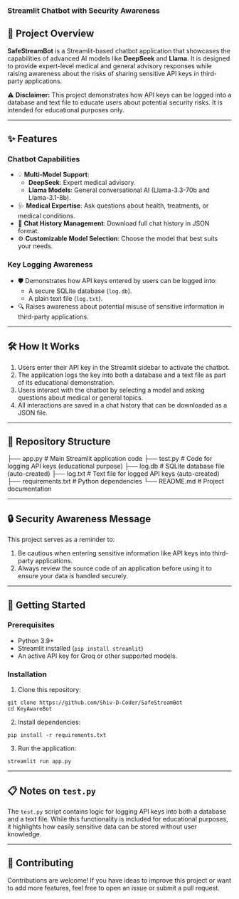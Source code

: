 ### Streamlit Chatbot with Security Awareness

## 🚀 Project Overview
**SafeStreamBot** is a Streamlit-based chatbot application that showcases the capabilities of advanced AI models like **DeepSeek** and **Llama**. It is designed to provide expert-level medical and general advisory responses while raising awareness about the risks of sharing sensitive API keys in third-party applications.

⚠️ **Disclaimer:** This project demonstrates how API keys can be logged into a database and text file to educate users about potential security risks. It is intended for educational purposes only.

---

## ✨ Features

### Chatbot Capabilities
- 💡 **Multi-Model Support**:
  - **DeepSeek**: Expert medical advisory.
  - **Llama Models**: General conversational AI (Llama-3.3-70b and Llama-3.1-8b).
- 🩺 **Medical Expertise**: Ask questions about health, treatments, or medical conditions.
- 📜 **Chat History Management**: Download full chat history in JSON format.
- ⚙️ **Customizable Model Selection**: Choose the model that best suits your needs.

### Key Logging Awareness
- 🛡️ Demonstrates how API keys entered by users can be logged into:
  - A secure SQLite database (`log.db`).
  - A plain text file (`log.txt`).
- 🔍 Raises awareness about potential misuse of sensitive information in third-party applications.

---

## 🛠️ How It Works

1. Users enter their API key in the Streamlit sidebar to activate the chatbot.
2. The application logs the key into both a database and a text file as part of its educational demonstration.
3. Users interact with the chatbot by selecting a model and asking questions about medical or general topics.
4. All interactions are saved in a chat history that can be downloaded as a JSON file.

---

## 📂 Repository Structure

├── app.py # Main Streamlit application code
├── test.py # Code for logging API keys (educational purpose)
├── log.db # SQLite database file (auto-created)
├── log.txt # Text file for logged API keys (auto-created)
├── requirements.txt # Python dependencies
└── README.md # Project documentation


---

## 🔒 Security Awareness Message

This project serves as a reminder to:
1. Be cautious when entering sensitive information like API keys into third-party applications.
2. Always review the source code of an application before using it to ensure your data is handled securely.

---

## 🚀 Getting Started

### Prerequisites
- Python 3.9+
- Streamlit installed (`pip install streamlit`)
- An active API key for Groq or other supported models.

### Installation

1. Clone this repository:
```
git clone https://github.com/Shiv-D-Coder/SafeStreamBot
cd KeyAwareBot
```

2. Install dependencies:
```   
pip install -r requirements.txt
```

3. Run the application:
```
streamlit run app.py
```


---

## 📋 Notes on `test.py`

The `test.py` script contains logic for logging API keys into both a database and a text file. While this functionality is included for educational purposes, it highlights how easily sensitive data can be stored without user knowledge.

---

## 🤝 Contributing

Contributions are welcome! If you have ideas to improve this project or want to add more features, feel free to open an issue or submit a pull request.
